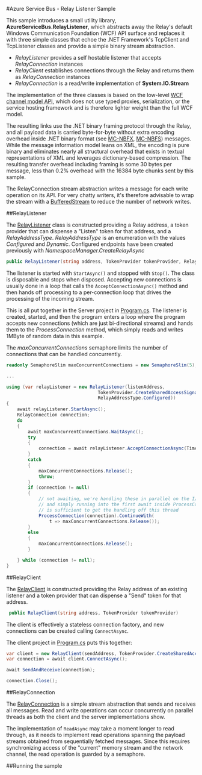 #Azure Service Bus - Relay Listener Sample

This sample introduces a small utility library, **AzureServiceBus.RelayListener**, which abstracts away the Relay's default 
Windows Communication Foundation (WCF) API surface and replaces it with three simple classes that echoe the .NET Framework's 
TcpClient and TcpListener classes and provide a simple binary stream abstraction. 

* *RelayListener* provides a self hostable listener that accepts *RelayConnection* instances 
* *RelayClient* establishes connections through the Relay and returns them as *RelayConnection* instances
* *RelayConnection* is a read/write implementation of **System.IO.Stream** 

The implementation of the three classes is based on the low-level [WCF channel model API](https://msdn.microsoft.com/library/ms729840.aspx), 
which does not use typed proxies, serialization, or the service hosting framework and is therefore lighter weight than the full
WCF model.

The resulting links use the .NET binary framing protocol through the Relay, and all payload data is carried byte-for-byte without extra encoding
overhead inside .NET binary format (see [MC-NBFX](https://msdn.microsoft.com/library/cc219210.aspx), [MC-NBFS](https://msdn.microsoft.com/library/cc219175.aspx)) messages. 
While the message information model leans on XML, the encoding is pure binary and eliminates nearly all structural overhead that exists in 
textual representations of XML and leverages dictionary-based compression. The resulting transfer overhead including framing is some 
30 bytes per message, less than 0.2% overhead with the 16384 byte chunks sent by this sample. 

The RelayConnection stream abstraction writes a message for each write operation on its API. For very chatty writers, it's therefore 
advisable to wrap the stream with a [BufferedStream](https://msdn.microsoft.com/library/system.io.bufferedstream.aspx) to reduce the 
number of network writes. 


##RelayListener

The [RelayListener](./AzureServiceBus.RelayListener/RelayListener.cs) class is constructed providing a Relay address, a token 
provider that can dispense a "Listen" token for that address, and a *RelayAddressType*. *RelayAddressType* is an enumeration with the 
values *Configured* and *Dynamic*. Configured endpoints have been created previously with *NamespaceManager.CreateRelayAsync*

```C#
public RelayListener(string address, TokenProvider tokenProvider, RelayAddressType relayAddressType)
```

The listener is started with <code>StartAsync()</code> and stopped with <code>Stop()</code>. The class is disposable and stops 
when disposed. Accepting new connections is usually done in a loop that calls the <code>AcceptConnectionAsync()</code> method and
then hands off processing to a per-connection loop that drives the processing of the incoming stream. 

This is all put together in the Server project in [Program.cs](./server/Program.cs). The listener is created, 
started, and then the program enters a loop where the program accepts new connections (which are just bi-directional streams) 
and hands them to the *ProcessConnection* method, which simply reads and writes 1MByte of random data in this example. 

The *maxConcurrentConnections* semaphore limits the number of connections that can be handled concurrently.

```C#
readonly SemaphoreSlim maxConcurrentConnections = new SemaphoreSlim(5);

... 

using (var relayListener = new RelayListener(listenAddress, 
                                  TokenProvider.CreateSharedAccessSignatureTokenProvider(listenToken), 
                                  RelayAddressType.Configured))
{
    await relayListener.StartAsync();
    RelayConnection connection;
    do
    {
        await maxConcurrentConnections.WaitAsync();
        try
        {
            connection = await relayListener.AcceptConnectionAsync(TimeSpan.MaxValue);
        }
        catch
        {
            maxConcurrentConnections.Release();
            throw;
        }
        if (connection != null)
        {
            // not awaiting, we're handling these in parallel on the I/O thread pool
            // and simply running into the first await inside ProcessConnection
            // is sufficient to get the handling off this thread
            ProcessConnection(connection).ContinueWith(
                t => maxConcurrentConnections.Release());
        }
        else
        {
            maxConcurrentConnections.Release();
        }

    } while (connection != null);
}
```

##RelayClient 

The [RelayClient](./AzureServiceBus.RelayListener/RelayClient.cs) is constructed providing the Relay address of an existing 
listener and a token provider that can dispense a "Send" token for that address.

```C#
 public RelayClient(string address, TokenProvider tokenProvider)
```

The client is effectively a stateless connection factory, and new connections can be created calling <code>ConnectAsync</code>.

The client project in [Program.cs](./client/Program.cs) puts this together:

```C#
var client = new RelayClient(sendAddress, TokenProvider.CreateSharedAccessSignatureTokenProvider(sendToken));
var connection = await client.ConnectAsync();

await SendAndReceive(connection);

connection.Close();
```

##RelayConnection

The [RelayConnection](./AzureServiceBus.RelayListener/RelayConnection.cs) is a simple stream abstraction that sends and receives 
all messages. Read and write operations can occur concurrently on parallel threads as both the client and the server 
implementations show.

The implementation of <code>ReadAsync</code> may take a moment longer to read through, as it needs to implement read operations spanning 
the payload streams obtained from sequentially fetched messages. Since this requires synchronizing access of the "current" memory 
stream and the network channel, the read operation is guarded by a semaphore. 

##Running the sample

